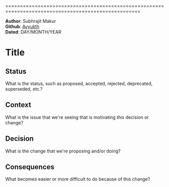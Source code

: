 
====================================================================================================  

**Author**: Subhrajit Makur  
**Github**: [Avyukth](https://github.com/Avyukth)  
**Dated**: DAY/MONTH/YEAR

# Title

## Status

What is the status, such as proposed, accepted, rejected, deprecated, superseded, etc.?

## Context

What is the issue that we're seeing that is motivating this decision or change?

## Decision

What is the change that we're proposing and/or doing?

## Consequences

What becomes easier or more difficult to do because of this change?


